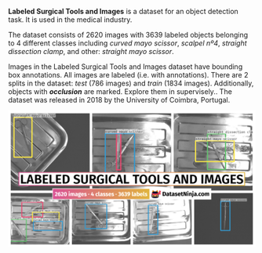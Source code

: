 **Labeled Surgical Tools and Images** is a dataset for an object detection task. It is used in the medical industry. 

The dataset consists of 2620 images with 3639 labeled objects belonging to 4 different classes including *curved mayo scissor*, *scalpel nº4*, *straight dissection clamp*, and other: *straight mayo scissor*.

Images in the Labeled Surgical Tools and Images dataset have bounding box annotations. All images are labeled (i.e. with annotations). There are 2 splits in the dataset: *test* (786 images) and *train* (1834 images). Additionally, objects with ***occlusion*** are marked. Explore them in supervisely.. The dataset was released in 2018 by the University of Coimbra, Portugal.

<img src="https://github.com/dataset-ninja/labeled-surgical-tools-and-images/raw/main/visualizations/poster.png">
